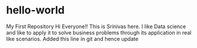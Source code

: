 # hello-world
My First Repository
Hi Everyone!!
This is Srinivas here. I like Data science and like to apply it to solve business problems 
through its application in real like scenarios. 
Added this line in git and hence update
